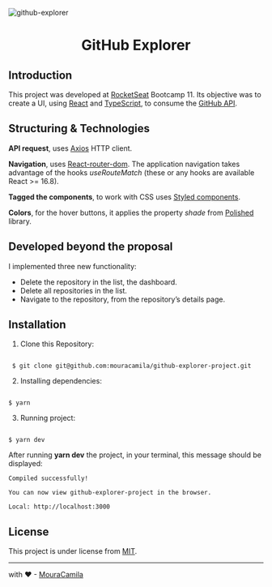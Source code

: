 ![github-explorer](https://raw.githubusercontent.com/mouracamila/github-explorer-project/master/explanation.gif)

<h1 align="center">
GitHub Explorer
</h1>

## Introduction

This project was developed at [RocketSeat](https://rocketseat.com.br/) Bootcamp 11. Its objective was to create a UI, using [React](https://reactjs.org/) and [TypeScript](https://www.typescriptlang.org/), to consume the [GitHub API](https://api.github.com).

## Structuring & Technologies

**API request**, uses [Axios](https://github.com/axios/axios) HTTP client.

**Navigation**, uses [React-router-dom](https://reacttraining.com/react-router/web/guides/quick-start). The application navigation takes advantage of the hooks _useRouteMatch_ (these or any hooks are available React >= 16.8).

**Tagged the components**, to work with CSS uses [Styled components](https://styled-components.com/).

**Colors**, for the hover buttons, it applies the property _shade_ from [Polished](https://polished.js.org/) library.

## Developed beyond the proposal

I implemented three new functionality:

- Delete the repository in the list, the dashboard.
- Delete all repositories in the list.
- Navigate to the repository, from the repository’s details page.

## Installation

1. Clone this Repository:

```

 $ git clone git@github.com:mouracamila/github-explorer-project.git

```

2. Installing dependencies:

```

$ yarn

```

3. Running project:

```

$ yarn dev

```

After running **yarn dev** the project, in your terminal, this message should be displayed:

```
Compiled successfully!

You can now view github-explorer-project in the browser.

Local: http://localhost:3000
```

## License

This project is under license from [MIT](https://en.wikipedia.org/wiki/MIT_License).

---

with ❤ - [MouraCamila](https://github.com/mouracamila)
